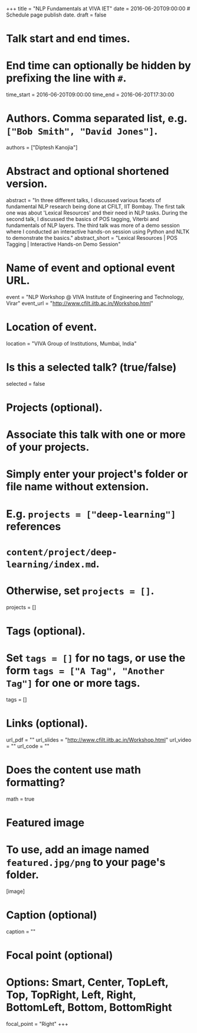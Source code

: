 +++
title = "NLP Fundamentals at VIVA IET"
date = 2016-06-20T09:00:00  # Schedule page publish date.
draft = false

# Talk start and end times.
# End time can optionally be hidden by prefixing the line with `#`.
time_start = 2016-06-20T09:00:00
time_end = 2016-06-20T17:30:00

# Authors. Comma separated list, e.g. `["Bob Smith", "David Jones"]`.
authors = ["Diptesh Kanojia"]

# Abstract and optional shortened version.
abstract = "In three different talks, I discussed various facets of fundamental NLP research being done at CFILT, IIT Bombay. The first talk one was about 'Lexical Resources' and their need in NLP tasks. During the second talk, I discussed the basics of POS tagging, Viterbi and fundamentals of NLP layers. The third talk was more of a demo session where I conducted an interactive hands-on session using Python and NLTK to demonstrate the basics."
abstract_short = "Lexical Resources | POS Tagging | Interactive Hands-on Demo Session"

# Name of event and optional event URL.
event = "NLP Workshop @ VIVA Institute of Engineering and Technology, Virar"
event_url = "http://www.cfilt.iitb.ac.in/Workshop.html"

# Location of event.
location = "VIVA Group of Institutions, Mumbai, India"

# Is this a selected talk? (true/false)
selected = false

# Projects (optional).
#   Associate this talk with one or more of your projects.
#   Simply enter your project's folder or file name without extension.
#   E.g. `projects = ["deep-learning"]` references 
#   `content/project/deep-learning/index.md`.
#   Otherwise, set `projects = []`.
projects = []

# Tags (optional).
#   Set `tags = []` for no tags, or use the form `tags = ["A Tag", "Another Tag"]` for one or more tags.
tags = []

# Links (optional).
url_pdf = ""
url_slides = "http://www.cfilt.iitb.ac.in/Workshop.html"
url_video = ""
url_code = ""

# Does the content use math formatting?
math = true

# Featured image
# To use, add an image named `featured.jpg/png` to your page's folder. 
[image]
  # Caption (optional)
  caption = ""

  # Focal point (optional)
  # Options: Smart, Center, TopLeft, Top, TopRight, Left, Right, BottomLeft, Bottom, BottomRight
  focal_point = "Right"
+++
